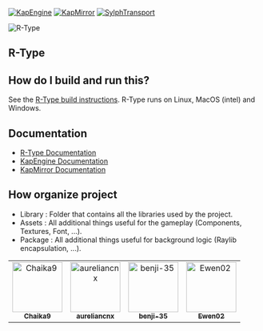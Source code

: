 [![KapEngine](https://img.shields.io/badge/KapEngine-brightgreen.svg)](https://github.com/benji-35/KapEngine/)
[![KapMirror](https://img.shields.io/badge/KapMirror-brightgreen.svg)](https://github.com/Chaika9/KapMirror/)
[![SylphTransport](https://img.shields.io/badge/SylphTransport-brightgreen.svg)](https://github.com/Chaika9/SylphTransport/)

<img src="https://fs-prod-cdn.nintendo-europe.com/media/images/10_share_images/games_15/virtual_console_wii_u_7/H2x1_WiiUVC_RType.jpg" title="R-Type"/>

## R-Type

## How do I build and run this?
See the [R-Type build instructions](https://chaika9.gitbook.io/rtype/user-manuel/build-instructions). R-Type runs on Linux, MacOS (intel) and Windows.

## Documentation
- [R-Type Documentation](https://chaika9.gitbook.io/rtype/)
- [KapEngine Documentation](https://kap35.gitbook.io/kap-engine-wiki/)
- [KapMirror Documentation](https://chaika9.gitbook.io/kapmirror/)

## How organize project
- Library : Folder that contains all the libraries used by the project.
- Assets : All additional things useful for the gameplay (Components, Textures, Font, ...).
- Package : All additional things useful for background logic (Raylib encapsulation, ...).

<table>
    <tbody>
        <tr>
            <td align="center"><a href="https://github.com/Chaika9/"><img src="https://avatars.githubusercontent.com/u/30606616?v=4?s=100" width="100px;" alt="Chaika9"/><br /><sub><b>Chaika9</b></sub></a><br /></td>
            <td align="center"><a href="https://github.com/aureliancnx/"><img src="https://avatars.githubusercontent.com/u/72009413?v=4?s=100" width="100px;" alt="aureliancnx"/><br /><sub><b>aureliancnx</b></sub></a><br /></td>
            <td align="center"><a href="https://github.com/benji-35/"><img src="https://avatars.githubusercontent.com/u/72010213?v=4?s=100" width="100px;" alt="benji-35"/><br /><sub><b>benji-35</b></sub></a><br /></td>
            <td align="center"><a href="https://github.com/Chaika9/"><img src="https://avatars.githubusercontent.com/u/72020898?v=4?s=100" width="100px;" alt="Ewen02"/><br /><sub><b>Ewen02</b></sub></a><br /></td>
        </tr>
    </tbody>
</table>
